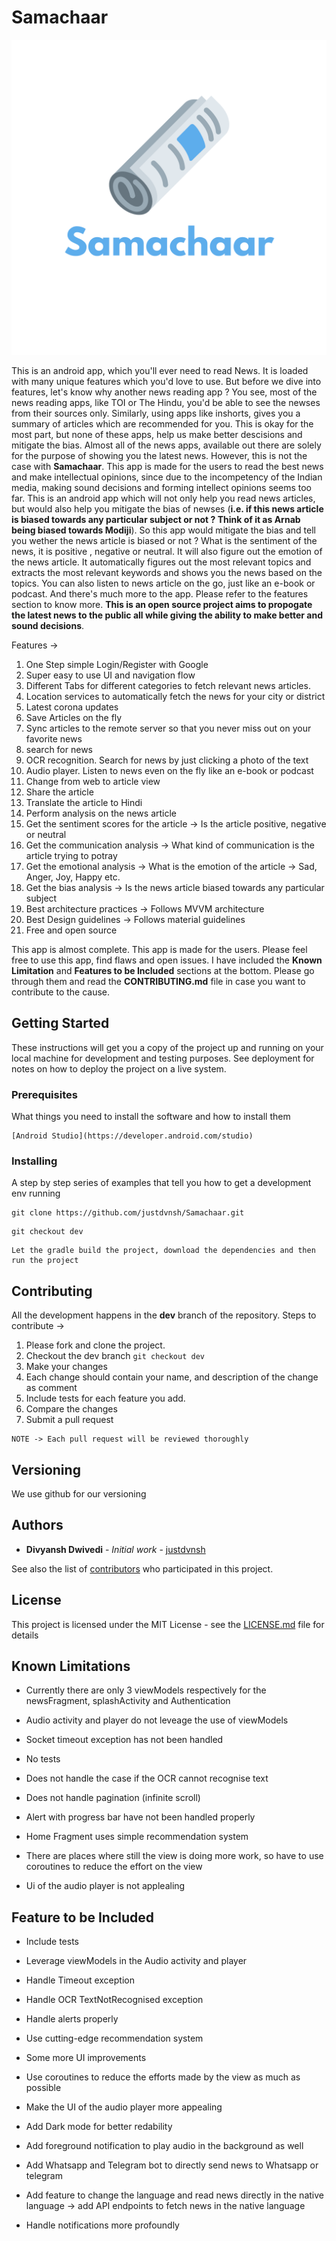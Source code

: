 # Samachaar

<p align="center">
    <img src="docs/logo.png" />
</p>

This is an android app, which you'll ever need to read News. It is loaded with many unique features which you'd love to use. But before we dive into features, let's know why another news reading app ? You see, most of the news reading apps, like TOI or The Hindu, you'd be able to see the newses from their sources only. Similarly, using apps like inshorts, gives you a summary of articles which are recommended for you. This is okay for the most part, but none of these apps, help us make better descisions and mitigate the bias. Almost all of the news apps, available out there are solely for the purpose of showing you the latest news. However, this is not the case with __Samachaar__. This app is made for the users to read the best news and make intellectual opinions, since due to the incompetency of the Indian media, making sound decisions and forming intellect opinions seems too far.
This is an android app which will not only help you read news articles, but would also help you mitigate the bias of newses (__i.e. if this news article is biased towards any particular subject or not ? Think of it as Arnab being biased towards Modiji__). So this app would mitigate the bias and tell you wether the news article is biased or not ? What is the sentiment of the news, it is positive , negative or neutral. It will also figure out the emotion of the news article. It automatically figures out the most relevant topics and extracts the most relevant keywords and shows you the news based on the topics. You can also listen to news article on the go, just like an e-book or podcast. And there's much more to the app. Please refer to the features section to know more. __This is an open source project aims to propogate the latest news to the public all while giving the ability to make better and sound decisions__.

Features -> 
1. One Step simple Login/Register with Google
2. Super easy to use UI and navigation flow
3. Different Tabs for different categories to fetch relevant news articles.
4. Location services to automatically fetch the news for your city or district
5. Latest corona updates
6. Save Articles on the fly
7. Sync articles to the remote server so that you never miss out on your favorite news
8. search for news
9. OCR recognition. Search for news by just clicking a photo of the text
10. Audio player. Listen to news even on the fly like an e-book or podcast
11. Change from web to article view
12. Share the article
13. Translate the article to Hindi
14. Perform analysis on the news article
15. Get the sentiment scores for the article -> Is the article positive, negative or neutral
16. Get the communication analysis -> What kind of communication is the article trying to potray
17. Get the emotional analysis -> What is the emotion of the article -> Sad, Anger, Joy, Happy etc.
18. Get the bias analysis -> Is the news article biased towards any particular subject
19. Best architecture practices -> Follows MVVM architecture
20. Best Design guidelines -> Follows material guidelines
21. Free and open source

This app is almost complete. This app is made for the users. Please feel free to use this app, find flaws and open issues. I have included the __Known Limitation__ and __Features to be Included__ sections at the bottom. Please go through them and read the __CONTRIBUTING.md__ file in case you want to contribute to the cause.

## Getting Started

These instructions will get you a copy of the project up and running on your local machine for development and testing purposes. See deployment for notes on how to deploy the project on a live system.

### Prerequisites

What things you need to install the software and how to install them

```
[Android Studio](https://developer.android.com/studio)
```

### Installing

A step by step series of examples that tell you how to get a development env running

```
git clone https://github.com/justdvnsh/Samachaar.git
```

```
git checkout dev
```

```
Let the gradle build the project, download the dependencies and then run the project
```

## Contributing

All the development happens in the __dev__ branch of the repository. Steps to contribute ->

1. Please fork and clone the project.
2. Checkout the dev branch ```git checkout dev```
3. Make your changes 
4. Each change should contain your name, and description of the change as comment
5. Include tests for each feature you add.
6. Compare the changes
7. Submit a pull request

```
NOTE -> Each pull request will be reviewed thoroughly
```

## Versioning

We use github for our versioning

## Authors

* **Divyansh Dwivedi** - *Initial work* - [justdvnsh](https://github.com/justdvnsh)

See also the list of [contributors](https://github.com/justdvnsh/Samachaar/contributors) who participated in this project.

## License

This project is licensed under the MIT License - see the [LICENSE.md](LICENSE.md) file for details

## Known Limitations

* Currently there are only 3 viewModels respectively for the newsFragment, splashActivity and Authentication

* Audio activity and player do not leveage the use of viewModels

* Socket timeout exception has not been handled

* No tests

* Does not handle the case if the OCR cannot recognise text

* Does not handle pagination (infinite scroll)

* Alert with progress bar have not been handled properly

* Home Fragment uses simple recommendation system

* There are places where still the view is doing more work, so have to use coroutines to reduce the effort on the view

* Ui of the audio player is not applealing

## Feature to be Included

* Include tests

* Leverage viewModels in the Audio activity and player

* Handle Timeout exception

* Handle OCR TextNotRecognised exception

* Handle alerts properly

* Use cutting-edge recommendation system

* Some more UI improvements

* Use coroutines to reduce the efforts made by the view as much as possible

* Make the UI of the audio player more appealing

* Add Dark mode for better redability

* Add foreground notification to play audio in the background as well

* Add Whatsapp and Telegram bot to directly send news to Whatsapp or telegram

* Add feature to change the language and read news directly in the native language -> add API endpoints to fetch news in the native language

* Handle notifications more profoundly 